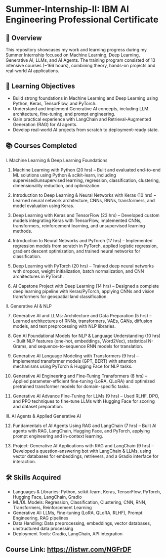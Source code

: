 # Summer-Internship-II: IBM AI Engineering Professional Certificate

## 📌 Overview
This repository showcases my work and learning progress during my Summer Internship focused on Machine Learning, Deep Learning, Generative AI, LLMs, and AI Agents. The training program consisted of 13 intensive courses (~166 hours), combining theory, hands-on projects and real-world AI applications.

## 🎯 Learning Objectives

- Build strong foundations in Machine Learning and Deep Learning using Python, Keras, TensorFlow, and PyTorch.
- Understand and implement Generative AI concepts, including LLM architecture, fine-tuning, and prompt engineering.
- Gain practical experience with LangChain and Retrieval-Augmented Generation (RAG) for AI agents.
- Develop real-world AI projects from scratch to deployment-ready state.

## 📚 Courses Completed

I. Machine Learning & Deep Learning Foundations

1. Machine Learning with Python (20 hrs) – Built and evaluated end-to-end ML solutions using Python & scikit-learn, including supervised/unsupervised learning, regression, classification, clustering, dimensionality reduction, and optimization.

2. Introduction to Deep Learning & Neural Networks with Keras (10 hrs) – Learned neural network architecture, CNNs, RNNs, transformers, and model evaluation using Keras.
   
3. Deep Learning with Keras and TensorFlow (23 hrs) – Developed custom models integrating Keras with TensorFlow, implemented CNNs, transformers, reinforcement learning, and unsupervised learning methods.
   
4. Introduction to Neural Networks and PyTorch (17 hrs) – Implemented regression models from scratch in PyTorch, applied logistic regression, gradient descent optimization, and trained neural networks for classification.
   
5. Deep Learning with PyTorch (20 hrs) – Trained deep neural networks with dropout, weight initialization, batch normalization, and CNN architectures in PyTorch.
    
6. AI Capstone Project with Deep Learning (14 hrs) – Designed a complete deep learning pipeline with Keras/PyTorch, applying CNNs and vision transformers for geospatial land classification.

II. Generative AI & NLP

7. Generative AI and LLMs: Architecture and Data Preparation (5 hrs) – Learned architectures of RNNs, transformers, VAEs, GANs, diffusion models, and text preprocessing with NLP libraries.

8. Gen AI Foundational Models for NLP & Language Understanding (10 hrs) – Built NLP features (one-hot, embeddings, Word2Vec), statistical N-Grams, and sequence-to-sequence RNN models for translation.

9. Generative AI Language Modeling with Transformers (9 hrs) – Implemented transformer models (GPT, BERT) with attention mechanisms using PyTorch & Hugging Face for NLP tasks.

10. Generative AI Engineering and Fine-Tuning Transformers (8 hrs) – Applied parameter-efficient fine-tuning (LoRA, QLoRA) and optimized pretrained transformer models for domain-specific tasks.

11. Generative AI Advance Fine-Tuning for LLMs (9 hrs) – Used RLHF, DPO, and PPO techniques to fine-tune LLMs with Hugging Face for scoring and dataset preparation.

III. AI Agents & Applied Generative AI

12. Fundamentals of AI Agents Using RAG and LangChain (7 hrs) – Built AI agents with RAG, LangChain, Hugging Face, and PyTorch, applying prompt engineering and in-context learning.

13. Project: Generative AI Applications with RAG and LangChain (9 hrs) – Developed a question-answering bot with LangChain & LLMs, using vector databases for embeddings, retrievers, and a Gradio interface for interaction.

## 🛠 Skills Acquired

- Languages & Libraries: Python, scikit-learn, Keras, TensorFlow, PyTorch, Hugging Face, LangChain, Gradio
- ML/DL Models: Regression, Classification, Clustering, CNN, RNN, Transformers, Reinforcement Learning
- Generative AI: LLMs, Fine-tuning (LoRA, QLoRA, RLHF), Prompt Engineering, RAG pipelines
- Data Handling: Data preprocessing, embeddings, vector databases, unstructured data processing
- Deployment Tools: Gradio, LangChain, API integration

## Course Link: https://listwr.com/NGFrDF
